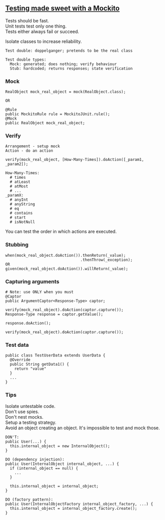 ## [Testing made sweet with a Mockito](https://www.youtube.com/watch?v=DJDBl0vURD4)

Tests should be fast.  
Unit tests test only one thing.  
Tests either always fail or succeed.  

Isolate classes to increase reliability.  

```
Test double: doppelganger; pretends to be the real class

Test double types:
  Mock: generated; does nothing; verify behaviour
  Stub: hardcoded; returns responses; state verification
```

### Mock

```
RealObject mock_real_object = mock(RealObject.class);

OR

@Rule
public MockitoRule rule = MockitoJUnit.rule();
@Mock
public RealObject mock_real_object;
```

### Verify

```
Arrangement - setup mock
Action - do an action

verify(mock_real_object, [How-Many-Times]).doAction([_param1, _param2]);

How-Many-Times:
  # times
  # atLeast
  # atMost
  # ...
_paramX:
  # anyInt
  # anyString
  # eq
  # contains
  # start
  # isNotNull
```

You can test the order in which actions are executed.  

### Stubbing

```
when(mock_real_object.doAction()).thenReturn(_value);
                                 .thenThrow(_exception);
OR
given(mock_real_object.doAction()).willReturn(_value);
```

### Capturing arguments

```
# Note: use ONLY when you must
@Captor
public ArgumentCaptor<Response-Type> captor;

verify(mock_real_object).doAction(captor.capture());
Response-Type response = captor.getValue();

response.doAction();

verify(mock_real_object).doAction(captor.capture());
```

### Test data

```
public class TestUserData extends UserData {
  @Override
  public String getData1() {
    return "value"
  }
  ...
}
```

### Tips

Isolate untestable code.  
Don't use spies.  
Don't nest mocks.  
Setup a testing strategy.  
Avoid an object creating an object. It's impossible to test and mock those.  
```
DON'T:
public User(...) {
  this.internal_object = new InternalObject();
}

DO (dependency injection):
public User(InternalObject internal_object, ...) {
  if (internal_object == null) {
    ...
  }

  this.internal_object = internal_object;
}

DO (factory pattern):
public User(InternalObjectFactory internal_object_factory, ...) {
  this.internal_object = internal_object_factory.create();
}
```
